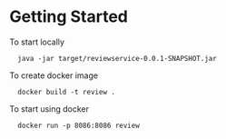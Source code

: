 # Getting Started
  
To start locally
  
```
  java -jar target/reviewservice-0.0.1-SNAPSHOT.jar
```
  
To create docker image
  
```
  docker build -t review .
``` 
  
To start using docker
  
```
  docker run -p 8086:8086 review
```